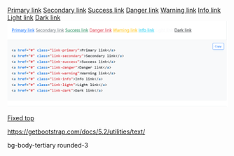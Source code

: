 <a href="#" class="link-primary">Primary link</a>
<a href="#" class="link-secondary">Secondary link</a>
<a href="#" class="link-success">Success link</a>
<a href="#" class="link-danger">Danger link</a>
<a href="#" class="link-warning">Warning link</a>
<a href="#" class="link-info">Info link</a>
<a href="#" class="link-light">Light link</a>
<a href="#" class="link-dark">Dark link</a>
![link colors](image.png)

<!-- formatting navbar -->
<!-- fixed top -->
<nav class="navbar fixed-top navbar-light bg-light">
  <a class="navbar-brand" href="#">Fixed top</a>
</nav>

<!-- fonts -->
https://getbootstrap.com/docs/5.2/utilities/text/



bg-body-tertiary rounded-3